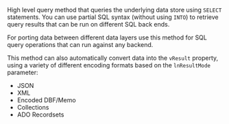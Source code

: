 ﻿High level query method that queries the underlying data store using `SELECT` statements. You can use partial SQL syntax (without using `INTO`) to retrieve query results that can be run on different SQL back ends.

For porting data between different data layers use this method for SQL query operations that can run against any backend.

This method can also automatically convert data into the `vResult` property, using a variety of different encoding formats based on the `lnResultMode` parameter:

* JSON
* XML
* Encoded DBF/Memo
* Collections
* ADO Recordsets